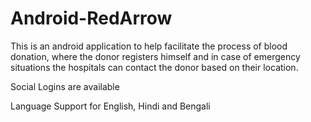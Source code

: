 # Android-RedArrow
This is an android application to help facilitate the process of blood donation, where the donor registers himself and in case of emergency situations the hospitals can contact the donor based on their location.


Social Logins are available

Language Support for English, Hindi and Bengali
